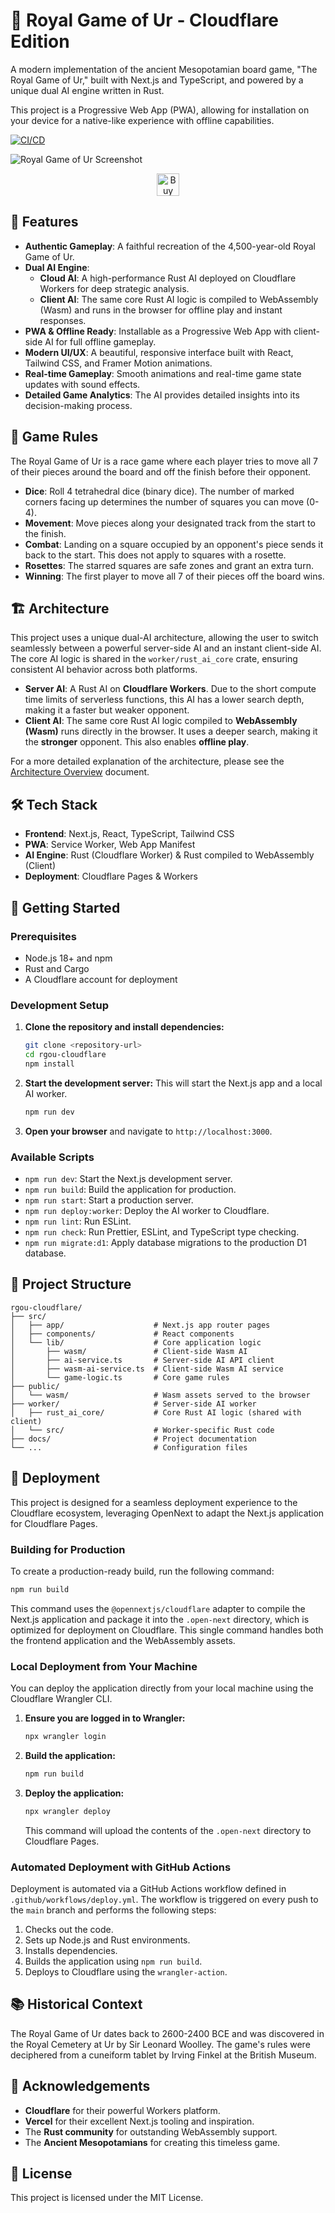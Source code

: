 # 🏺 Royal Game of Ur - Cloudflare Edition

A modern implementation of the ancient Mesopotamian board game, "The Royal Game of Ur," built with Next.js and TypeScript, and powered by a unique dual AI engine written in Rust.

This project is a Progressive Web App (PWA), allowing for installation on your device for a native-like experience with offline capabilities.

[![CI/CD](https://github.com/rgilks/rgou-cloudflare/actions/workflows/deploy.yml/badge.svg)](https://github.com/rgilks/rgou-cloudflare/actions/workflows/deploy.yml)

![Royal Game of Ur Screenshot](public/screenshot.png)

<div align="center">
  <a href='https://ko-fi.com/N4N31DPNUS' target='_blank'><img height='36' style='border:0px;height:36px;' src='https://storage.ko-fi.com/cdn/kofi2.png?v=6' border='0' alt='Buy Me a Coffee at ko-fi.com' /></a>
</div>

## 🌟 Features

- **Authentic Gameplay**: A faithful recreation of the 4,500-year-old Royal Game of Ur.
- **Dual AI Engine**:
  - **Cloud AI**: A high-performance Rust AI deployed on Cloudflare Workers for deep strategic analysis.
  - **Client AI**: The same core Rust AI logic is compiled to WebAssembly (Wasm) and runs in the browser for offline play and instant responses.
- **PWA & Offline Ready**: Installable as a Progressive Web App with client-side AI for full offline gameplay.
- **Modern UI/UX**: A beautiful, responsive interface built with React, Tailwind CSS, and Framer Motion animations.
- **Real-time Gameplay**: Smooth animations and real-time game state updates with sound effects.
- **Detailed Game Analytics**: The AI provides detailed insights into its decision-making process.

## 🎯 Game Rules

The Royal Game of Ur is a race game where each player tries to move all 7 of their pieces around the board and off the finish before their opponent.

- **Dice**: Roll 4 tetrahedral dice (binary dice). The number of marked corners facing up determines the number of squares you can move (0-4).
- **Movement**: Move pieces along your designated track from the start to the finish.
- **Combat**: Landing on a square occupied by an opponent's piece sends it back to the start. This does not apply to squares with a rosette.
- **Rosettes**: The starred squares are safe zones and grant an extra turn.
- **Winning**: The first player to move all 7 of their pieces off the board wins.

## 🏗️ Architecture

This project uses a unique dual-AI architecture, allowing the user to switch seamlessly between a powerful server-side AI and an instant client-side AI. The core AI logic is shared in the `worker/rust_ai_core` crate, ensuring consistent AI behavior across both platforms.

- **Server AI**: A Rust AI on **Cloudflare Workers**. Due to the short compute time limits of serverless functions, this AI has a lower search depth, making it a faster but weaker opponent.
- **Client AI**: The same core Rust AI logic compiled to **WebAssembly (Wasm)** runs directly in the browser. It uses a deeper search, making it the **stronger** opponent. This also enables **offline play**.

For a more detailed explanation of the architecture, please see the [Architecture Overview](./docs/architecture-overview.md) document.

## 🛠️ Tech Stack

- **Frontend**: Next.js, React, TypeScript, Tailwind CSS
- **PWA**: Service Worker, Web App Manifest
- **AI Engine**: Rust (Cloudflare Worker) & Rust compiled to WebAssembly (Client)
- **Deployment**: Cloudflare Pages & Workers

## 🚀 Getting Started

### Prerequisites

- Node.js 18+ and npm
- Rust and Cargo
- A Cloudflare account for deployment

### Development Setup

1.  **Clone the repository and install dependencies:**

    ```bash
    git clone <repository-url>
    cd rgou-cloudflare
    npm install
    ```

2.  **Start the development server:**
    This will start the Next.js app and a local AI worker.

    ```bash
    npm run dev
    ```

3.  **Open your browser** and navigate to `http://localhost:3000`.

### Available Scripts

- `npm run dev`: Start the Next.js development server.
- `npm run build`: Build the application for production.
- `npm run start`: Start a production server.
- `npm run deploy:worker`: Deploy the AI worker to Cloudflare.
- `npm run lint`: Run ESLint.
- `npm run check`: Run Prettier, ESLint, and TypeScript type checking.
- `npm run migrate:d1`: Apply database migrations to the production D1 database.

## 📂 Project Structure

```
rgou-cloudflare/
├── src/
│   ├── app/                    # Next.js app router pages
│   ├── components/             # React components
│   └── lib/                    # Core application logic
│       ├── wasm/               # Client-side Wasm AI
│       ├── ai-service.ts       # Server-side AI API client
│       ├── wasm-ai-service.ts  # Client-side Wasm AI service
│       └── game-logic.ts       # Core game rules
├── public/
│   └── wasm/                   # Wasm assets served to the browser
├── worker/                     # Server-side AI worker
│   ├── rust_ai_core/           # Core Rust AI logic (shared with client)
│   └── src/                    # Worker-specific Rust code
├── docs/                       # Project documentation
└── ...                         # Configuration files
```

## 🚀 Deployment

This project is designed for a seamless deployment experience to the Cloudflare ecosystem, leveraging OpenNext to adapt the Next.js application for Cloudflare Pages.

### Building for Production

To create a production-ready build, run the following command:

```bash
npm run build
```

This command uses the `@opennextjs/cloudflare` adapter to compile the Next.js application and package it into the `.open-next` directory, which is optimized for deployment on Cloudflare. This single command handles both the frontend application and the WebAssembly assets.

### Local Deployment from Your Machine

You can deploy the application directly from your local machine using the Cloudflare Wrangler CLI.

1.  **Ensure you are logged in to Wrangler:**
    ```bash
    npx wrangler login
    ```
2.  **Build the application:**
    ```bash
    npm run build
    ```
3.  **Deploy the application:**
    ```bash
    npx wrangler deploy
    ```
    This command will upload the contents of the `.open-next` directory to Cloudflare Pages.

### Automated Deployment with GitHub Actions

Deployment is automated via a GitHub Actions workflow defined in `.github/workflows/deploy.yml`. The workflow is triggered on every push to the `main` branch and performs the following steps:

1.  Checks out the code.
2.  Sets up Node.js and Rust environments.
3.  Installs dependencies.
4.  Builds the application using `npm run build`.
5.  Deploys to Cloudflare using the `wrangler-action`.

## 📚 Historical Context

The Royal Game of Ur dates back to 2600-2400 BCE and was discovered in the Royal Cemetery at Ur by Sir Leonard Woolley. The game's rules were deciphered from a cuneiform tablet by Irving Finkel at the British Museum.

## 🙏 Acknowledgements

- **Cloudflare** for their powerful Workers platform.
- **Vercel** for their excellent Next.js tooling and inspiration.
- The **Rust community** for outstanding WebAssembly support.
- The **Ancient Mesopotamians** for creating this timeless game.

## 📝 License

This project is licensed under the MIT License.
